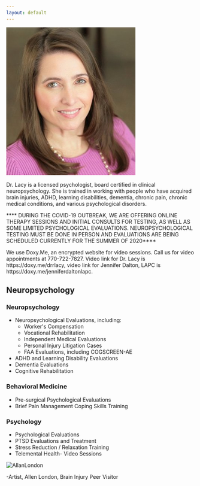 ```yaml
---
layout: default
---
```


<div class="about-dr-lacy">
  <img src="images/rachel-lacy.jpg">
  <p>
    Dr. Lacy is a licensed psychologist, board certified in clinical neuropsychology. She is trained in working
    with people who have acquired brain injuries, ADHD, learning disabilities, dementia, chronic pain,
    chronic medical conditions, and various psychological disorders.
  </p>
    
   **** DURING THE COVID-19 OUTBREAK, WE ARE OFFERING ONLINE THERAPY SESSIONS AND INITIAL CONSULTS FOR TESTING, AS WELL AS SOME LIMITED PSYCHOLOGICAL EVALUATIONS. NEUROPSYCHOLOGICAL TESTING MUST BE DONE IN PERSON AND EVALUATIONS ARE BEING SCHEDULED CURRENTLY FOR THE SUMMER OF 2020****
  <p>  
  We use Doxy.Me, an encrypted website for video sessions. Call us for video appointments at 770-722-7827.
  Video link for Dr. Lacy is https://doxy.me/drrlacy,  video link for Jennifer Dalton, LAPC is https://doxy.me/jenniferdaltonlapc.
  </p>
  <div class="clear"></div>
</div>

## Neuropsychology

### Neuropsychology
* Neuropsychological Evaluations, including:
  * Worker's Compensation
  * Vocational Rehabilitation
  * Independent Medical Evaluations
  * Personal Injury Litigation Cases
  * FAA Evaluations, including COGSCREEN-AE 
* ADHD and Learning Disability Evaluations
* Dementia Evaluations
* Cognitive Rehabilitation

### Behavioral Medicine
* Pre-surgical Psychological Evaluations
* Brief Pain Management Coping Skills Training

### Psychology
* Psychological Evaluations
* PTSD Evaluations and Treatment
* Stress Reduction / Relaxation Training
* Telemental Health- Video Sessions

![AllanLondon](../images/AllanLondon.jpg)

-Artist, Allen London, Brain Injury Peer Visitor
